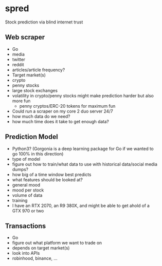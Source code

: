 # spred
Stock prediction via blind internet trust

##	Web scraper
* Go
*	media
  *	twitter
  *	reddit
  *	articles/article frequency?
*	Target market(s)
  *	crypto
  *	penny stocks
  *	large stock exchanges
  *	volatility in crypto/penny stocks might make prediction harder but also more fun
    *	penny cryptos/ERC-20 tokens for maximum fun
*	Could run a scraper on my core 2 duo server 24/7
  *	how much data do we need?
  *	how much time does it take to get enough data?
##	Prediction Model
*	Python3? (Gorgonia is a deep learning package for Go if we wanted to go 100% in this direction)
*	type of model
*	figure out how to train/what data to use with historical data/social media dumps?
  *	how big of a time window best predicts
*	what features should be looked at?
  *	general mood
  *	mood per stock
  *	volume of data
*	training
  *	I have an RTX 2070, an R9 380X, and might be able to get ahold of a GTX 970 or two
##	Transactions
*	Go
*	figure out what platform we want to trade on
  *	depends on target market(s)
*	look into APIs
  *	robinhood, binance, ...
